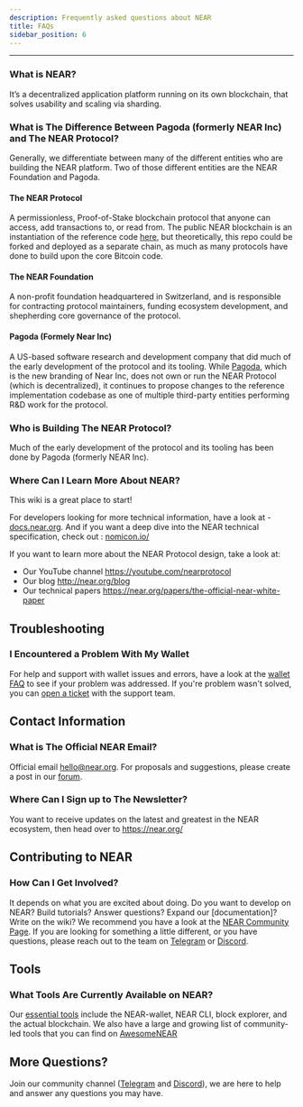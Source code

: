 ```yaml
---
description: Frequently asked questions about NEAR
title: FAQs
sidebar_position: 6
---
```


---

### What is NEAR?

It’s a decentralized application platform running on its own blockchain, that solves usability and scaling via sharding.

### What is The Difference Between Pagoda (formerly NEAR Inc) and The NEAR Protocol?

Generally, we differentiate between many of the different entities who are building the NEAR platform. Two of those different entities are the NEAR Foundation and Pagoda.

#### The NEAR Protocol

A permissionless, Proof-of-Stake blockchain protocol that anyone can access, add transactions to, or read from. The public NEAR blockchain is an instantiation of the reference code [here](http://github.com/near/nearcore), but theoretically, this repo could be forked and deployed as a separate chain, as much as many protocols have done to build upon the core Bitcoin code.

#### The NEAR Foundation

A non-profit foundation headquartered in Switzerland, and is responsible for contracting protocol maintainers, funding ecosystem development, and shepherding core governance of the protocol.

#### Pagoda (Formely Near Inc)

A US-based software research and development company that did much of the early development of the protocol and its tooling. While [Pagoda](https://www.pagoda.co//), which is the new branding of Near Inc, does not own or run the NEAR Protocol (which is decentralized), it continues to propose changes to the reference implementation codebase as one of multiple third-party entities performing R&D work for the protocol.

### Who is Building The NEAR Protocol?

Much of the early development of the protocol and its tooling has been done by Pagoda (formerly NEAR Inc).

### Where Can I Learn More About NEAR?

This wiki is a great place to start!

For developers looking for more technical information, have a look at - [docs.near.org](https://docs.near.org).
And if you want a deep dive into the NEAR technical specification, check out : [nomicon.io/](https://nomicon.io)

If you want to learn more about the NEAR Protocol design, take a look at:

- Our YouTube channel https://youtube.com/nearprotocol
- Our blog http://near.org/blog
- Our technical papers https://near.org/papers/the-official-near-white-paper


## Troubleshooting

### I Encountered a Problem With My Wallet

For help and support with wallet issues and errors, have a look at the [wallet FAQ](hhttps://nearhelp.zendesk.com/hc/en-us/articles/1500002248242-Creating-a-NEAR-Wallet-account) to see if your problem was addressed.
If you're problem wasn't solved, you can [open a ticket](https://nearhelp.zendesk.com/hc/en-us/requests/new) with the support team.

## Contact Information

### What is The Official NEAR Email?

Official email [hello@near.org](mailto:hello@near.org).
For proposals and suggestions, please create a post in our [forum](https://gov.near.org/).

### Where Can I Sign up to The Newsletter?

You want to receive updates on the latest and greatest in the NEAR ecosystem, then head over to https://near.org/

## Contributing to NEAR

### How Can I Get Involved?

It depends on what you are excited about doing.
Do you want to develop on NEAR?
Build tutorials?
Answer questions?
Expand our [documentation]?
Write on the wiki? 
We recommend you have a look at the [NEAR Community Page](https://near.org/ecosystem/community).
If you are looking for something a little different, or you have questions, please reach out to the team on [Telegram](https://t.me/cryptonear) or [Discord](http://near.chat/).


## Tools

### What Tools Are Currently Available on NEAR?

Our [essential tools](essential-tools.md) include the NEAR-wallet, NEAR CLI, block explorer, and the actual blockchain.
We also have a large and growing list of community-led tools that you can find on [AwesomeNEAR](https://awesomenear.com/)

## More Questions?

Join our community channel ([Telegram](https://t.me/cryptonear) and [Discord](http://near.chat/)), we are here to help and answer any questions you may have.
